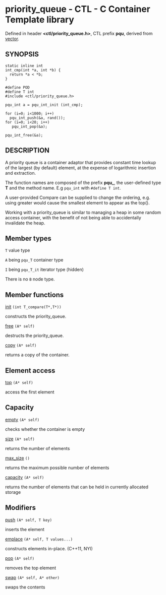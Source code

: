 # priority_queue - CTL - C Container Template library

Defined in header **<ctl/priority_queue.h>**, CTL prefix **pqu**,
derived from [vector](vector.md).

## SYNOPSIS

    static inline int
    int_cmp(int *a, int *b) {
      return *a < *b;
    }

    #define POD
    #define T int
    #include <ctl/priority_queue.h>

    pqu_int a = pqu_int_init (int_cmp);

    for (i=0; i<1000; i++)
      pqu_int_push(&a, rand());
    for (i=0; i<20; i++)
       pqu_int_pop(&a);

    pqu_int_free(&a);

## DESCRIPTION

A priority queue is a container adaptor that provides constant time lookup of
the largest (by default) element, at the expense of logarithmic insertion and
extraction.

The function names are composed of the prefix **pqu_**, the user-defined type
**T** and the method name. E.g `pqu_int` with `#define T int`.

A user-provided Compare can be supplied to change the ordering, e.g. using
greater<T> would cause the smallest element to appear as the top().

Working with a priority_queue is similar to managing a heap in some random
access container, with the benefit of not being able to accidentally invalidate
the heap. 

## Member types

`T`                     value type

`A` being `pqu_T`       container type

`I` being `pqu_T_it`    iterator type (hidden)

There is no `B` node type.

## Member functions

[init](pqu/init.md) `(int T_compare(T*,T*))`

constructs the priority_queue.

[free](pqu/free.md) `(A* self)`

destructs the priority_queue.

[copy](pqu/copy.md) `(A* self)`

returns a copy of the container.

## Element access

[top](pqu/top.md) `(A* self)`

access the first element

## Capacity

[empty](pqu/empty.md) `(A* self)`

checks whether the container is empty

[size](pqu/size.md) `(A* self)`

returns the number of elements

[max_size](pqu/max_size.md) `()`

returns the maximum possible number of elements

[capacity](pqu/capacity.md) `(A* self)`

returns the number of elements that can be held in currently allocated storage

## Modifiers

[push](pqu/push.md) `(A* self, T key)`

inserts the element

[emplace](pqu/emplace.md) `(A* self, T values...)`

constructs elements in-place. (C++11, NYI)

[pop](pqu/pop.md) `(A* self)`

removes the top element

[swap](pqu/swap.md) `(A* self, A* other)`

swaps the contents
